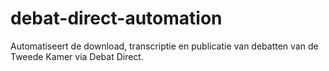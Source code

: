 # debat-direct-automation
Automatiseert de download, transcriptie en publicatie van debatten van de Tweede Kamer via Debat Direct.
